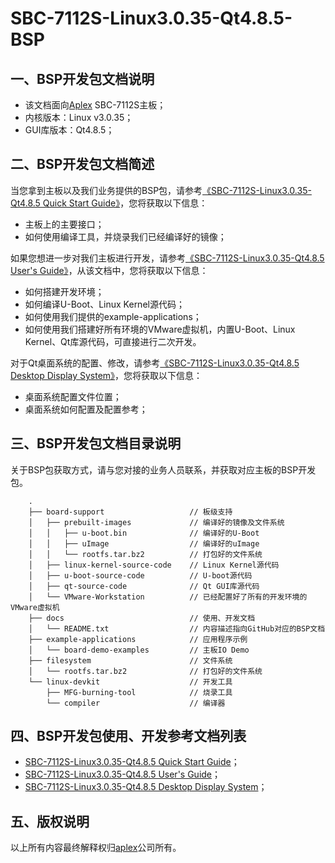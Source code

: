 # SBC-7112S-Linux3.0.35-Qt4.8.5-BSP

## 一、BSP开发包文档说明

* 该文档面向[Aplex](http://www.aplextec.com/cn/home.php) SBC-7112S主板；
* 内核版本：Linux v3.0.35；
* GUI库版本：Qt4.8.5；

## 二、BSP开发包文档简述

当您拿到主板以及我们业务提供的BSP包，请参考[《SBC-7112S-Linux3.0.35-Qt4.8.5 Quick Start Guide》](Quick_Start_Guide.md)，您将获取以下信息：
* 主板上的主要接口；
* 如何使用编译工具，并烧录我们已经编译好的镜像；

如果您想进一步对我们主板进行开发，请参考[《SBC-7112S-Linux3.0.35-Qt4.8.5 User's Guide》](User's_Guide.md)，从该文档中，您将获取以下信息：
* 如何搭建开发环境；
* 如何编译U-Boot、Linux Kernel源代码；
* 如何使用我们提供的example-applications；
* 如何使用我们搭建好所有环境的VMware虚拟机，内置U-Boot、Linux Kernel、Qt库源代码，可直接进行二次开发。

对于Qt桌面系统的配置、修改，请参考[《SBC-7112S-Linux3.0.35-Qt4.8.5 Desktop Display System》](Desktop_Display_System.md)，您将获取以下信息：
* 桌面系统配置文件位置；
* 桌面系统如何配置及配置参考；

## 三、BSP开发包文档目录说明

关于BSP包获取方式，请与您对接的业务人员联系，并获取对应主板的BSP开发包。

```
    .
    ├── board-support                   // 板级支持
    │   ├── prebuilt-images             // 编译好的镜像及文件系统
    │   │   ├── u-boot.bin              // 编译好的U-Boot
    │   │   ├── uImage                  // 编译好的uImage
    │   │   └── rootfs.tar.bz2          // 打包好的文件系统
    │   ├── linux-kernel-source-code    // Linux Kernel源代码
    │   ├── u-boot-source-code          // U-boot源代码
    │   ├── qt-source-code              // Qt GUI库源代码
    │   └── VMware-Workstation          // 已经配置好了所有的开发环境的VMware虚拟机
    ├── docs                            // 使用、开发文档
    │   └── README.txt                  // 内容描述指向GitHub对应的BSP文档
    ├── example-applications            // 应用程序示例
    │   └── board-demo-examples         // 主板IO Demo
    ├── filesystem                      // 文件系统
    │   └── rootfs.tar.bz2              // 打包好的文件系统
    └── linux-devkit                    // 开发工具
        ├── MFG-burning-tool            // 烧录工具
        └── compiler                    // 编译器

```

## 四、BSP开发包使用、开发参考文档列表

* [SBC-7112S-Linux3.0.35-Qt4.8.5 Quick Start Guide](Quick_Start_Guide.md)；
* [SBC-7112S-Linux3.0.35-Qt4.8.5 User's Guide](User's_Guide.md)；
* [SBC-7112S-Linux3.0.35-Qt4.8.5 Desktop Display System](Desktop_Display_System.md)；

## 五、版权说明

以上所有内容最终解释权归[aplex](http://www.aplextec.com/cn/home.php)公司所有。

